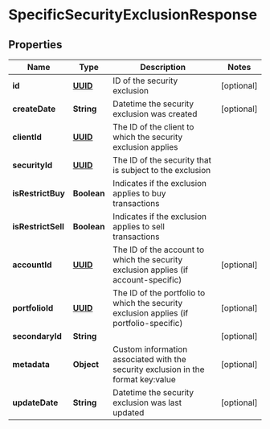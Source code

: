 
# SpecificSecurityExclusionResponse

## Properties
Name | Type | Description | Notes
------------ | ------------- | ------------- | -------------
**id** | [**UUID**](UUID.md) | ID of the security exclusion |  [optional]
**createDate** | **String** | Datetime the security exclusion was created |  [optional]
**clientId** | [**UUID**](UUID.md) | The ID of the client to which the security exclusion applies | 
**securityId** | [**UUID**](UUID.md) | The ID of the security that is subject to the exclusion | 
**isRestrictBuy** | **Boolean** | Indicates if the exclusion applies to buy transactions | 
**isRestrictSell** | **Boolean** | Indicates if the exclusion applies to sell transactions | 
**accountId** | [**UUID**](UUID.md) | The ID of the account to which the security exclusion applies (if account-specific) |  [optional]
**portfolioId** | [**UUID**](UUID.md) | The ID of the portfolio to which the security exclusion applies (if portfolio-specific) |  [optional]
**secondaryId** | **String** |  |  [optional]
**metadata** | **Object** | Custom information associated with the security exclusion in the format key:value |  [optional]
**updateDate** | **String** | Datetime the security exclusion was last updated |  [optional]



